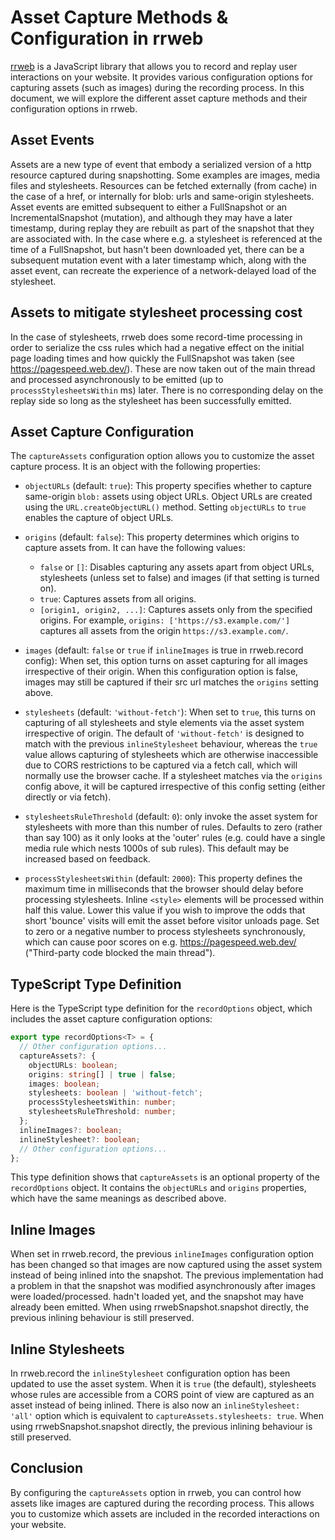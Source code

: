 # Asset Capture Methods & Configuration in rrweb

[rrweb](https://rrweb.io/) is a JavaScript library that allows you to record and replay user interactions on your website. It provides various configuration options for capturing assets (such as images) during the recording process. In this document, we will explore the different asset capture methods and their configuration options in rrweb.

## Asset Events

Assets are a new type of event that embody a serialized version of a http resource captured during snapshotting. Some examples are images, media files and stylesheets. Resources can be fetched externally (from cache) in the case of a href, or internally for blob: urls and same-origin stylesheets. Asset events are emitted subsequent to either a FullSnapshot or an IncrementalSnapshot (mutation), and although they may have a later timestamp, during replay they are rebuilt as part of the snapshot that they are associated with. In the case where e.g. a stylesheet is referenced at the time of a FullSnapshot, but hasn't been downloaded yet, there can be a subsequent mutation event with a later timestamp which, along with the asset event, can recreate the experience of a network-delayed load of the stylesheet.

## Assets to mitigate stylesheet processing cost

In the case of stylesheets, rrweb does some record-time processing in order to serialize the css rules which had a negative effect on the initial page loading times and how quickly the FullSnapshot was taken (see https://pagespeed.web.dev/). These are now taken out of the main thread and processed asynchronously to be emitted (up to `processStylesheetsWithin` ms) later. There is no corresponding delay on the replay side so long as the stylesheet has been successfully emitted.

## Asset Capture Configuration

The `captureAssets` configuration option allows you to customize the asset capture process. It is an object with the following properties:

- `objectURLs` (default: `true`): This property specifies whether to capture same-origin `blob:` assets using object URLs. Object URLs are created using the `URL.createObjectURL()` method. Setting `objectURLs` to `true` enables the capture of object URLs.

- `origins` (default: `false`): This property determines which origins to capture assets from. It can have the following values:

  - `false` or `[]`: Disables capturing any assets apart from object URLs, stylesheets (unless set to false) and images (if that setting is turned on).
  - `true`: Captures assets from all origins.
  - `[origin1, origin2, ...]`: Captures assets only from the specified origins. For example, `origins: ['https://s3.example.com/']` captures all assets from the origin `https://s3.example.com/`.

- `images` (default: `false` or `true` if `inlineImages` is true in rrweb.record config): When set, this option turns on asset capturing for all images irrespective of their origin. When this configuration option is false, images may still be captured if their src url matches the `origins` setting above.

- `stylesheets` (default: `'without-fetch'`): When set to `true`, this turns on capturing of all stylesheets and style elements via the asset system irrespective of origin. The default of `'without-fetch'` is designed to match with the previous `inlineStylesheet` behaviour, whereas the `true` value allows capturing of stylesheets which are otherwise inaccessible due to CORS restrictions to be captured via a fetch call, which will normally use the browser cache. If a stylesheet matches via the `origins` config above, it will be captured irrespective of this config setting (either directly or via fetch).

- `stylesheetsRuleThreshold` (default: `0`): only invoke the asset system for stylesheets with more than this number of rules. Defaults to zero (rather than say 100) as it only looks at the 'outer' rules (e.g. could have a single media rule which nests 1000s of sub rules). This default may be increased based on feedback.

- `processStylesheetsWithin` (default: `2000`): This property defines the maximum time in milliseconds that the browser should delay before processing stylesheets. Inline `<style>` elements will be processed within half this value. Lower this value if you wish to improve the odds that short 'bounce' visits will emit the asset before visitor unloads page. Set to zero or a negative number to process stylesheets synchronously, which can cause poor scores on e.g. https://pagespeed.web.dev/ ("Third-party code blocked the main thread").

## TypeScript Type Definition

Here is the TypeScript type definition for the `recordOptions` object, which includes the asset capture configuration options:

```typescript
export type recordOptions<T> = {
  // Other configuration options...
  captureAssets?: {
    objectURLs: boolean;
    origins: string[] | true | false;
    images: boolean;
    stylesheets: boolean | 'without-fetch';
    processStylesheetsWithin: number;
    stylesheetsRuleThreshold: number;
  };
  inlineImages?: boolean;
  inlineStylesheet?: boolean;
  // Other configuration options...
};
```

This type definition shows that `captureAssets` is an optional property of the `recordOptions` object. It contains the `objectURLs` and `origins` properties, which have the same meanings as described above.

## Inline Images

When set in rrweb.record, the previous `inlineImages` configuration option has been changed so that images are now captured using the asset system instead of being inlined into the snapshot. The previous implementation had a problem in that the snapshot was modified asynchronously after images were loaded/processed. hadn't loaded yet, and the snapshot may have already been emitted. When using rrwebSnapshot.snapshot directly, the previous inlining behaviour is still preserved.

## Inline Stylesheets

In rrweb.record the `inlineStylesheet` configuration option has been updated to use the asset system. When it is `true` (the default), stylesheets whose rules are accessible from a CORS point of view are captured as an asset instead of being inlined. There is also now an `inlineStylesheet: 'all'` option which is equivalent to `captureAssets.stylesheets: true`. When using rrwebSnapshot.snapshot directly, the previous inlining behaviour is still preserved.

## Conclusion

By configuring the `captureAssets` option in rrweb, you can control how assets like images are captured during the recording process. This allows you to customize which assets are included in the recorded interactions on your website.
